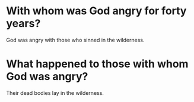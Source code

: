 # With whom was God angry for forty years?

God was angry with those who sinned in the wilderness.

# What happened to those with whom God was angry?

Their dead bodies lay in the wilderness.

